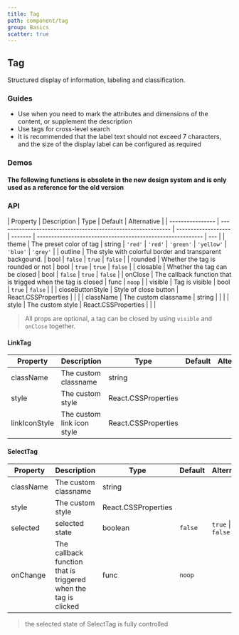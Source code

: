 ```yaml
---
title: Tag
path: component/tag
group: Basics
scatter: true
---
```


## Tag

Structured display of information, labeling and classification.

### Guides

- Use when you need to mark the attributes and dimensions of the content, or supplement the description
- Use tags for cross-level search
- It is recommended that the label text should not exceed 7 characters, and the size of the display label can be configured as required

### Demos

<!-- demo-slot-1 -->
<!-- demo-slot-2 -->
<!-- demo-slot-3 -->

#### The following functions is obsolete in the new design system and is only used as a reference for the old version

<!-- demo-slot-4 -->
<!-- demo-slot-5 -->
<!-- demo-slot-6 -->

### API

| Property         | Description                                                  | Type                | Default | Alternative                                                |
| ---------------- | ------------------------------------------------------------ | ------------------- | ------- | ---------------------------------------------------------- | --- |
| theme            | The preset color of tag                                      | string              | `'red'` | `'red'` \| `'green'` \| `'yellow'` \| `'blue'` \| `'grey'` |
| outline          | The style with colorful border and transparent backgound.    | bool                | `false` | `true` \| `false`                                          |
| rounded          | Whether the tag is rounded or not                            | bool                | `true`  | `true` \| `false`                                          |
| closable         | Whether the tag can be closed                                | bool                | `false` | `true` \| `false`                                          |
| onClose          | The callback function that is trigged when the tag is closed | func                | `noop`  |
| visible          | Tag is visible                                               | bool                | `true`  | `false`                                                    |     |
| closeButtonStyle | Style of close button                                        | React.CSSProperties |         |                                                            |
| className        | The custom classname                                         | string              |         |                                                            |
| style            | The custom style                                             | React.CSSProperties |         |                                                            |

> All props are optional, a tag can be closed by using `visible` and `onClose` together.

#### LinkTag

| Property      | Description                | Type                | Default | Alternative |
| ------------- | -------------------------- | ------------------- | ------- | ----------- |
| className     | The custom classname       | string              |         |             |
| style         | The custom style           | React.CSSProperties |         |             |
| linkIconStyle | The custom link icon style | React.CSSProperties |         |             |

#### SelectTag

| Property  | Description                                                     | Type                | Default | Alternative       |
| --------- | --------------------------------------------------------------- | ------------------- | ------- | ----------------- |
| className | The custom classname                                            | string              |         |                   |
| style     | The custom style                                                | React.CSSProperties |         |                   |
| selected  | selected state                                                  | boolean             | `false` | `true` \| `false` |
| onChange  | The callback function that is triggered when the tag is clicked | func                | `noop`  |                   |

> the selected state of SelectTag is fully controlled
